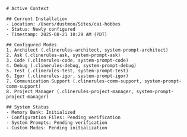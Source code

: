     # Active Context
    
    ## Current Installation
    - Location: /Users/dustmoo/Sites/cai-hobbes
    - Status: Newly configured
    - Timestamp: 2025-08-21 10:29 AM (PDT)
    
    ## Configured Modes
    1. Architect (.clinerules-architect, system-prompt-architect)
    2. Ask (.clinerules-ask, system-prompt-ask)
    3. Code (.clinerules-code, system-prompt-code)
    4. Debug (.clinerules-debug, system-prompt-debug)
    5. Test (.clinerules-test, system-prompt-test)
    6. Igor (.clinerules-igor, system-prompt-igor)
    7. Communication Support (.clinerules-comm-support, system-prompt-comm-support)
    8. Project Manager (.clinerules-project-manager, system-prompt-project-manager)
    
    ## System Status
    - Memory Bank: Initialized
    - Configuration Files: Pending verification
    - System Prompts: Pending verification
    - Custom Modes: Pending initialization
